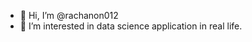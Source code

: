 - 👋 Hi, I’m @rachanon012
- 👀 I’m interested in data science application in real life.

<!---
rachanon012/rachanon012 is a ✨ special ✨ repository because its `README.md` (this file) appears on your GitHub profile.
You can click the Preview link to take a look at your changes.
--->
